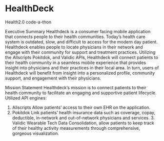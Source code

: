 # HealthDeck
Health2.0 code-a-thon

Executive Summary 
Healthdeck is a consumer facing mobile application that connects people to their health communities.  Today’s health care system is outdated, slow, and difficult to access for the modern day patient. Healthdeck enables people to locate physicians in their network and engage with their community for support and treatment practices.  Utilizing the Allscripts Pokitdok, and Validic APIs, Healthdeck will connect patients to their health community in a seamless mobile experience that provides insight into physicians and their practices in their local area.  In turn, users of Healthdeck will benefit from insight into a personalized profile, community support, and engagement with their physicians.  

Mission Statement 
Healthdeck’s mission is to connect patients to their health community to facilitate an engaging and supportive patient lifecycle. 
Utilized API engines:
1. Allscripts
Allow patients’ access to their own EHR on the application.
2. Pokitdok
Link patients’ health insurance data such as coverage, copay, deductible, in-network and out-of-network physicians and services. 3. Validic
Wearable Tech Data Consolidation, allow patients to keep track of their healthy activity measurements through comprehensive, gorgeous visualization.


